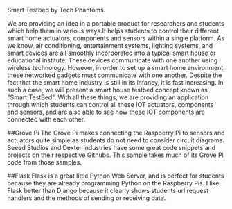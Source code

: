 Smart Testbed by Tech Phantoms.

We are providing an idea in a portable product for researchers and students which help them in various ways.It helps students to control their different smart home actuators, components and sensors within a single platform. As we know, air conditioning, entertainment systems, lighting systems, and smart devices are all smoothly incorporated into a typical smart house or educational institute. These devices communicate with one another using wireless technology. However, in order to set up a smart home environment, these networked gadgets must communicate with one another. Despite the fact that the smart home industry is still in its infancy, it is fast increasing. In such a case, we will present a smart house testbed concept known as "Smart TestBed". With all these things, we are providing an application through which students can control all these IOT actuators, components and sensors, and are also able to see how these IOT components are connected with each other.


##Grove Pi
The Grove Pi makes connecting the Raspberry Pi to sensors and actuators quite simple as students do not need to consider circuit diagrams. Seeed Studios and Dexter Industries have some great code snippets and projects on their respective Githubs. This sample takes much of its Grove Pi code from those samples.

##Flask
Flask is a great little Python Web Server, and is perfect for students because they are already programming Python on the Raspberry Pis. I like Flask better than Django because it clearly shows students url request handlers and the methods of sending or receiving data.

